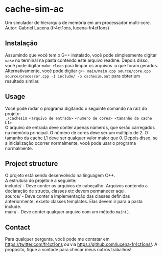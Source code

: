 # cache-sim-ac
Um simulador de hierarquia de memória em um processador multi-core.  
Autor: Gabriel Lucena (fr4ct1ons, lucena-fr4ct1ons)

## Instalação
Assumindo que você tem o G++ instalado, você pode simplesmente digitar `make` no terminal na pasta contendo este arquivo readme. Depois disso, você pode digitar `make clean` para limpar os arquivos .o que foram gerados. Alternativamente, você pode digitar `g++ main/main.cpp source/core.cpp source/processor.cpp -I include/ -o cachesim.out` para obter um resultado similar.

## Usage
Você pode rodar o programa digitando o seguinte comando na raiz do projeto:  
`./cachesim <arquivo de entrada> <numero de cores> <tamanho da cache L1>`  
O arquivo de entrada deve conter apenas números, que serão carregados na memória principal. O número de cores deve ser um múltiplo de 2. O tamanho da cache L1 deve ser qualquer valor maior que 0. Depois disso, se a inicialização ocorrer normalmente, você pode usar o programa normalmente.

## Project structure
O projeto está sendo desenvolvido na linguagem C++.  
A estrutura do projeto é a seguinte:  
include/ - Deve conter os arquivos de cabeçalho. Arquivos contendo a declaração de structs, classes etc devem permanecer aqui.  
source/ - Deve conter a implementação das classes definidas anteriormente, exceto classes templates. Elas devem ir para a pasta include.  
main/ - Deve conter qualquer arquivo com um método `main()`.

## Contact
Para qualquer pergunta, você pode me contatar em https://twitter.com/fr4ct1ons ou via https://github.com/lucena-fr4ct1ons/. A propósito, fique a vontade para checar meus outros trabalhos!
